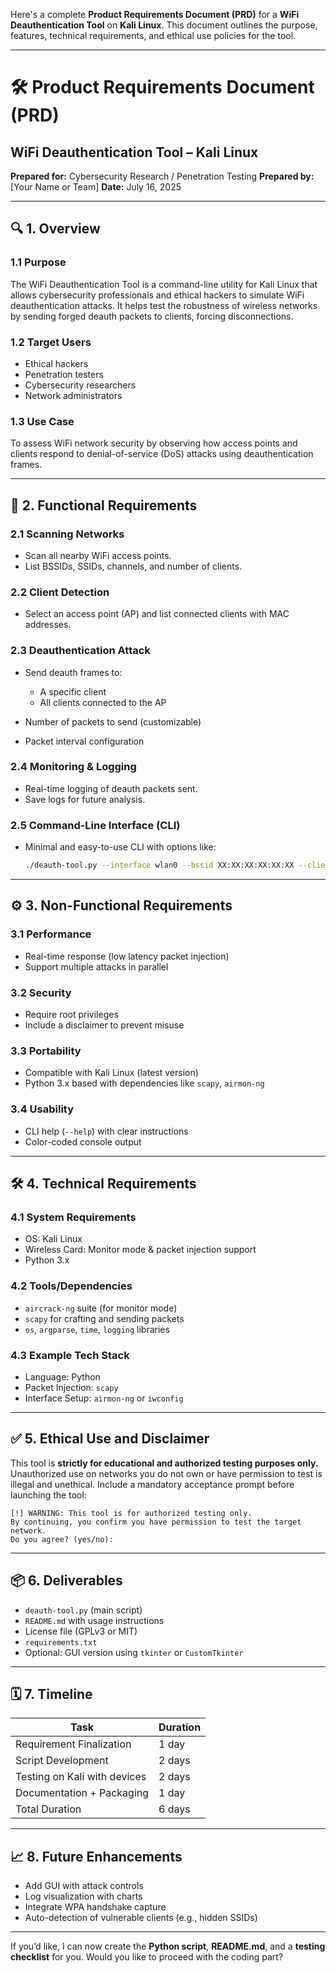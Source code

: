 Here's a complete **Product Requirements Document (PRD)** for a **WiFi Deauthentication Tool** on **Kali Linux**. This document outlines the purpose, features, technical requirements, and ethical use policies for the tool.

---

# 🛠️ Product Requirements Document (PRD)

## WiFi Deauthentication Tool – Kali Linux

**Prepared for:** Cybersecurity Research / Penetration Testing
**Prepared by:** \[Your Name or Team]
**Date:** July 16, 2025

---

## 🔍 1. Overview

### 1.1 Purpose

The WiFi Deauthentication Tool is a command-line utility for Kali Linux that allows cybersecurity professionals and ethical hackers to simulate WiFi deauthentication attacks. It helps test the robustness of wireless networks by sending forged deauth packets to clients, forcing disconnections.

### 1.2 Target Users

* Ethical hackers
* Penetration testers
* Cybersecurity researchers
* Network administrators

### 1.3 Use Case

To assess WiFi network security by observing how access points and clients respond to denial-of-service (DoS) attacks using deauthentication frames.

---

## 🧪 2. Functional Requirements

### 2.1 Scanning Networks

* Scan all nearby WiFi access points.
* List BSSIDs, SSIDs, channels, and number of clients.

### 2.2 Client Detection

* Select an access point (AP) and list connected clients with MAC addresses.

### 2.3 Deauthentication Attack

* Send deauth frames to:

  * A specific client
  * All clients connected to the AP
* Number of packets to send (customizable)
* Packet interval configuration

### 2.4 Monitoring & Logging

* Real-time logging of deauth packets sent.
* Save logs for future analysis.

### 2.5 Command-Line Interface (CLI)

* Minimal and easy-to-use CLI with options like:

  ```bash
  ./deauth-tool.py --interface wlan0 --bssid XX:XX:XX:XX:XX:XX --client YY:YY:YY:YY:YY:YY --packets 100
  ```

---

## ⚙️ 3. Non-Functional Requirements

### 3.1 Performance

* Real-time response (low latency packet injection)
* Support multiple attacks in parallel

### 3.2 Security

* Require root privileges
* Include a disclaimer to prevent misuse

### 3.3 Portability

* Compatible with Kali Linux (latest version)
* Python 3.x based with dependencies like `scapy`, `airmon-ng`

### 3.4 Usability

* CLI help (`--help`) with clear instructions
* Color-coded console output

---

## 🛠️ 4. Technical Requirements

### 4.1 System Requirements

* OS: Kali Linux
* Wireless Card: Monitor mode & packet injection support
* Python 3.x

### 4.2 Tools/Dependencies

* `aircrack-ng` suite (for monitor mode)
* `scapy` for crafting and sending packets
* `os`, `argparse`, `time`, `logging` libraries

### 4.3 Example Tech Stack

* Language: Python
* Packet Injection: `scapy`
* Interface Setup: `airmon-ng` or `iwconfig`

---

## ✅ 5. Ethical Use and Disclaimer

This tool is **strictly for educational and authorized testing purposes only.** Unauthorized use on networks you do not own or have permission to test is illegal and unethical.
Include a mandatory acceptance prompt before launching the tool:

```text
[!] WARNING: This tool is for authorized testing only. 
By continuing, you confirm you have permission to test the target network.
Do you agree? (yes/no):
```

---

## 📦 6. Deliverables

* `deauth-tool.py` (main script)
* `README.md` with usage instructions
* License file (GPLv3 or MIT)
* `requirements.txt`
* Optional: GUI version using `tkinter` or `CustomTkinter`

---

## 🗓️ 7. Timeline

| Task                         | Duration |
| ---------------------------- | -------- |
| Requirement Finalization     | 1 day    |
| Script Development           | 2 days   |
| Testing on Kali with devices | 2 days   |
| Documentation + Packaging    | 1 day    |
| Total Duration               | 6 days   |

---

## 📈 8. Future Enhancements

* Add GUI with attack controls
* Log visualization with charts
* Integrate WPA handshake capture
* Auto-detection of vulnerable clients (e.g., hidden SSIDs)

---

If you’d like, I can now create the **Python script**, **README.md**, and a **testing checklist** for you. Would you like to proceed with the coding part?
